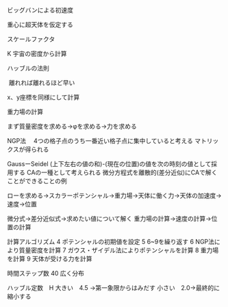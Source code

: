 ビッグバンによる初速度

重心に超天体を仮定する

スケールファクタ

K 宇宙の密度から計算

ハッブルの法則

​	離れれば離れるほど早い



x、y座標を同様にして計算

重力場の計算

まず質量密度を求める→φを求める→力を求める

NGP法　
4つの格子点のうち一番近い格子点に集中していると考える
マトリックスが得られる 

GaussーSeidel
	(上下左右の値の和)-(現在の位置)の値を次の時刻の値として採用する
	CAの一種として考えられる
	微分方程式を離散的(差分近似)にCAで解くことができることの例

ローを求める→スカラーポテンシャル→重力場→天体に働く力→天体の加速度→速度→位置

微分式→差分近似式→求めたい値について解く
重力場の計算→速度の計算→位置の計算

計算アルゴリズム
4 ポテンシャルの初期値を設定
5 6~9を繰り返す
6  NGP法により質量密度を計算
7 ガウス・ザイデル法によりポテンシャルを計算
8  重力場を計算
9 天体が受ける力を計算

時間ステップ数
40	広く分布

ハッブル定数　H
大きい　4.5 →第一象限からはみだす
小さい　2.0→最終的に縮小する
